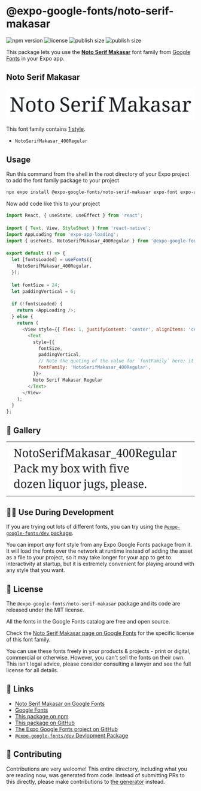# @expo-google-fonts/noto-serif-makasar

![npm version](https://flat.badgen.net/npm/v/@expo-google-fonts/noto-serif-makasar)
![license](https://flat.badgen.net/github/license/expo/google-fonts)
![publish size](https://flat.badgen.net/packagephobia/install/@expo-google-fonts/noto-serif-makasar)
![publish size](https://flat.badgen.net/packagephobia/publish/@expo-google-fonts/noto-serif-makasar)

This package lets you use the [**Noto Serif Makasar**](https://fonts.google.com/specimen/Noto+Serif+Makasar) font family from [Google Fonts](https://fonts.google.com/) in your Expo app.

## Noto Serif Makasar

![Noto Serif Makasar](./font-family.png)

This font family contains [1 style](#-gallery).

- `NotoSerifMakasar_400Regular`

## Usage

Run this command from the shell in the root directory of your Expo project to add the font family package to your project
```sh
npx expo install @expo-google-fonts/noto-serif-makasar expo-font expo-app-loading
```

Now add code like this to your project
```js
import React, { useState, useEffect } from 'react';

import { Text, View, StyleSheet } from 'react-native';
import AppLoading from 'expo-app-loading';
import { useFonts, NotoSerifMakasar_400Regular } from '@expo-google-fonts/noto-serif-makasar';

export default () => {
  let [fontsLoaded] = useFonts({
    NotoSerifMakasar_400Regular,
  });

  let fontSize = 24;
  let paddingVertical = 6;

  if (!fontsLoaded) {
    return <AppLoading />;
  } else {
    return (
      <View style={{ flex: 1, justifyContent: 'center', alignItems: 'center' }}>
        <Text
          style={{
            fontSize,
            paddingVertical,
            // Note the quoting of the value for `fontFamily` here; it expects a string!
            fontFamily: 'NotoSerifMakasar_400Regular',
          }}>
          Noto Serif Makasar Regular
        </Text>
      </View>
    );
  }
};

```

## 🔡 Gallery


||||
|-|-|-|
|![NotoSerifMakasar_400Regular](./NotoSerifMakasar_400Regular.ttf.png)||||


## 👩‍💻 Use During Development

If you are trying out lots of different fonts, you can try using the [`@expo-google-fonts/dev` package](https://github.com/expo/google-fonts/tree/master/font-packages/dev#readme).

You can import *any* font style from any Expo Google Fonts package from it. It will load the fonts
over the network at runtime instead of adding the asset as a file to your project, so it may take longer
for your app to get to interactivity at startup, but it is extremely convenient
for playing around with any style that you want.

## 📖 License

The `@expo-google-fonts/noto-serif-makasar` package and its code are released under the MIT license.

All the fonts in the Google Fonts catalog are free and open source.

Check the [Noto Serif Makasar page on Google Fonts](https://fonts.google.com/specimen/Noto+Serif+Makasar) for the specific license of this font family.

You can use these fonts freely in your products & projects - print or digital, commercial or otherwise. However, you can't sell the fonts on their own. This isn't legal advice, please consider consulting a lawyer and see the full license for all details.

## 🔗 Links

- [Noto Serif Makasar on Google Fonts](https://fonts.google.com/specimen/Noto+Serif+Makasar)
- [Google Fonts](https://fonts.google.com/)
- [This package on npm](https://www.npmjs.com/package/@expo-google-fonts/noto-serif-makasar)
- [This package on GitHub](https://github.com/expo/google-fonts/tree/master/font-packages/noto-serif-makasar)
- [The Expo Google Fonts project on GitHub](https://github.com/expo/google-fonts)
- [`@expo-google-fonts/dev` Devlopment Package](https://github.com/expo/google-fonts/tree/master/font-packages/dev)

## 🤝 Contributing

Contributions are very welcome! This entire directory, including what you are reading now, was generated from code. Instead of submitting PRs to this directly, please make contributions to [the generator](https://github.com/expo/google-fonts/tree/master/packages/generator) instead.
